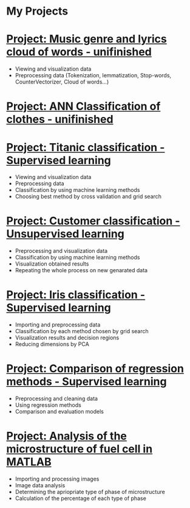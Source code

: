 # My Projects

# [Project: Music genre and lyrics cloud of words - unifinished](https://colab.research.google.com/drive/1D4pjaOJs0HAL-KSMb54zeFagTzfWyf1W#scrollTo=QXkQhG5r8JzF)
*  Viewing and visualization data
*  Preprocessing data (Tokenization, lemmatization, Stop-words, CounterVectorizer, Cloud of words...) 


# [Project: ANN Classification of clothes - unifinished](https://github.com/PawelMichnowicz/Supervised---classification-/blob/main/ANN_classifier.ipynb)

# [Project: Titanic classification - Supervised learning](https://github.com/PawelMichnowicz/Supervised---classification-/blob/main/titanic.ipynb)
*  Viewing and visualization data
*  Preprocessing data
*  Classification by using machine learning methods
*  Choosing best method by cross validation and grid search

# [Project: Customer classification - Unsupervised learning](https://github.com/PawelMichnowicz/Clasification/blob/main/customers2.ipynb)
*  Preprocessing and visualization data
*  Classification by using machine learning methods
*  Visualization obtained results
*  Repeating the whole process on new genarated data

# [Project: Iris classification - Supervised learning](https://github.com/PawelMichnowicz/Supervised---classification-/blob/main/classification_supervised.ipynb)
* Importing and preprocessing data
* Classification by each method chosen by grid search
* Visualization results and decision regions
* Reducing dimensions by PCA

# [Project: Comparison of regression methods - Supervised learning](https://github.com/PawelMichnowicz/comparison_regression/blob/main/regression.ipynb)
* Preprocessing and cleaning data
* Using regression methods
* Comparison and evaluation models

# [Project: Analysis of the microstructure of fuel cell in MATLAB](https://github.com/PawelMichnowicz/matlab_code)
* Importing and processing images 
* Image data analysis 
* Determining the apriopriate type of phase of microstructure
* Calculation of the percentage of each type of phase
